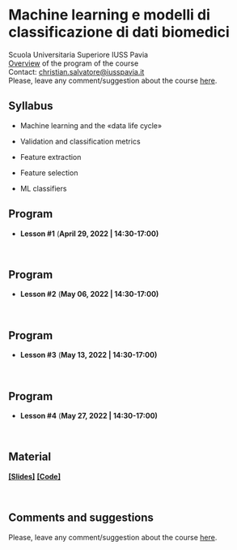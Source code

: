 # Machine learning e modelli di classificazione di dati biomedici
Scuola Universitaria Superiore IUSS Pavia
<br>
[Overview](https://github.com/christiansalvatore/machinelearning-iusspavia/blob/main/lessons/L0__overview.pdf) of the program of the course
<br>
Contact: christian.salvatore@iusspavia.it
<br>
Please, leave any comment/suggestion about the course [here](https://docs.google.com/forms/d/e/1FAIpQLSfxF8qqycKI9O6FOM894NmquqqbDt0BUXrFUmwh7uYPoBexqw/viewform?usp=sf_link).


## Syllabus
* Machine learning and the «data life cycle»

* Validation and classification metrics

* Feature extraction

* Feature selection

* ML classifiers

   

## Program
* __Lesson #1__ (__April 29, 2022 \| 14:30-17:00)__ <br>


<br>

## Program
* __Lesson #2__ (__May 06, 2022 \| 14:30-17:00)__ <br>


<br>

## Program
* __Lesson #3__ (__May 13, 2022 \| 14:30-17:00)__ <br>


<br>

## Program
* __Lesson #4__ (__May 27, 2022 \| 14:30-17:00)__ <br>


<br>

## Material
[__[Slides]__](https://github.com/christiansalvatore/machinelearning-iusspavia/tree/main/lessons)
[__[Code]__](https://github.com/christiansalvatore/machinelearning-iusspavia/tree/main/code)

<br>

## Comments and suggestions
Please, leave any comment/suggestion about the course [here](https://docs.google.com/forms/d/e/1FAIpQLSfxF8qqycKI9O6FOM894NmquqqbDt0BUXrFUmwh7uYPoBexqw/viewform?usp=sf_link).
